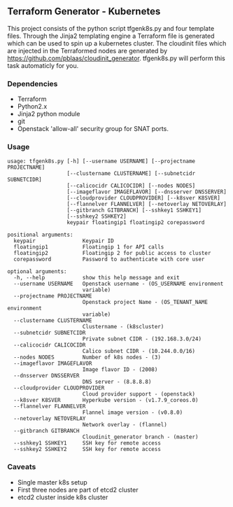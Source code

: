 ## Terraform Generator - Kubernetes

This project consists of the python script tfgenk8s.py and four template files. Through the Jinja2 templating engine a Terraform file is generated which can be used to spin up a kubernetes cluster. The cloudinit files which are injected in the Terraformed nodes are generated by https://github.com/pblaas/cloudinit_generator. tfgenk8s.py will perform this task automaticly for you.

### Dependencies

* Terraform
* Python2.x
* Jinja2 python module
* git
* Openstack 'allow-all' security group for SNAT ports. 

### Usage
```
usage: tfgenk8s.py [-h] [--username USERNAME] [--projectname PROJECTNAME]
                   [--clustername CLUSTERNAME] [--subnetcidr SUBNETCIDR]
                   [--calicocidr CALICOCIDR] [--nodes NODES]
                   [--imageflavor IMAGEFLAVOR] [--dnsserver DNSSERVER]
                   [--cloudprovider CLOUDPROVIDER] [--k8sver K8SVER]
                   [--flannelver FLANNELVER] [--netoverlay NETOVERLAY]
                   [--gitbranch GITBRANCH] [--sshkey1 SSHKEY1]
                   [--sshkey2 SSHKEY2]
                   keypair floatingip1 floatingip2 corepassword

positional arguments:
  keypair               Keypair ID
  floatingip1           Floatingip 1 for API calls
  floatingip2           Floatingip 2 for public access to cluster
  corepassword          Password to authenticate with core user

optional arguments:
  -h, --help            show this help message and exit
  --username USERNAME   Openstack username - (OS_USERNAME environment
                        variable)
  --projectname PROJECTNAME
                        Openstack project Name - (OS_TENANT_NAME environment
                        variable)
  --clustername CLUSTERNAME
                        Clustername - (k8scluster)
  --subnetcidr SUBNETCIDR
                        Private subnet CIDR - (192.168.3.0/24)
  --calicocidr CALICOCIDR
                        Calico subnet CIDR - (10.244.0.0/16)
  --nodes NODES         Number of k8s nodes - (3)
  --imageflavor IMAGEFLAVOR
                        Image flavor ID - (2008)
  --dnsserver DNSSERVER
                        DNS server - (8.8.8.8)
  --cloudprovider CLOUDPROVIDER
                        Cloud provider support - (openstack)
  --k8sver K8SVER       Hyperkube version - (v1.7.9_coreos.0)
  --flannelver FLANNELVER
                        Flannel image version - (v0.8.0)
  --netoverlay NETOVERLAY
                        Network overlay - (flannel)
  --gitbranch GITBRANCH
                        Cloudinit_generator branch - (master)
  --sshkey1 SSHKEY1     SSH key for remote access
  --sshkey2 SSHKEY2     SSH key for remote access
```

### Caveats
* Single master k8s setup
* First three nodes are part of etcd2 cluster
* etcd2 cluster inside k8s cluster
